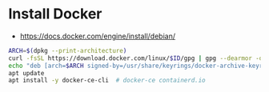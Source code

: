 # Install Docker

- https://docs.docker.com/engine/install/debian/

```sh
ARCH=$(dpkg --print-architecture)
curl -fsSL https://download.docker.com/linux/$ID/gpg | gpg --dearmor -o /usr/share/keyrings/docker-archive-keyring.gpg
echo "deb [arch=$ARCH signed-by=/usr/share/keyrings/docker-archive-keyring.gpg] https://download.docker.com/linux/$ID $VERSION_CODENAME stable" > /etc/apt/sources.list.d/docker.list
apt update
apt install -y docker-ce-cli  # docker-ce containerd.io
```
